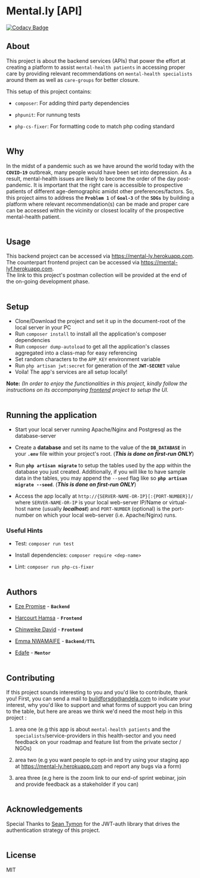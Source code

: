 # Mental.ly \[API]

[![Codacy Badge](https://api.codacy.com/project/badge/Grade/07ff081ef79845559db9a4fd5e77e760)](https://app.codacy.com/gh/BuildForSDG/Team-087-Backend?utm_source=github.com&utm_medium=referral&utm_content=BuildForSDG/Team-087-Backend&utm_campaign=Badge_Grade_Settings)

## About

<!-- What is this project about. Ok to enrich here or the section above it with an image. -->

This project is about the backend services (APIs) that power the effort at creating a platform to assist `mental-health patients` in accessing proper care by providing relevant recommendations on `mental-health specialists` around them as well as `care-groups` for better closure.

<!-- Once this repo has been setup on Codacy by the TTL, replace the above badge with the actual one from the Codacy dashboard, and add the code coverage badge as well. This is mandatory -->

This setup of this project contains:

-   `composer`: For adding third party dependencies

-   `phpunit`: For runnung tests

-   `php-cs-fixer`: For formatting code to match php coding standard
    <br><br>

## Why

<!-- Talk about what problem this solves, what SDG(s) and SGD targets it addresses and why these are important -->

In the midst of a pandemic such as we have around the world today with the **`COVID-19`** outbreak, many people would have been set into depression. As a result, mental-health issues are likely to become the order of the day post-pandemic. It is important that the right care is accessible to prospective patients of different age-demographic amidst other preferences/factors. So, this project aims to address the **`Problem 1`** of **`Goal-3`** of the **`SDGs`** by building a platform where relevant recommendation(s) can be made and proper care can be accessed within the vicinity or closest locality of the prospective mental-health patient.
<br><br>

## Usage

<!-- How would someone use what you have built, include URLs to the deployed app, service e.t.c when you have it setup -->

This backend project can be accessed via <https://mental-ly.herokuapp.com>.<br>
The counterpart frontend project can be accessed via <https://mental-lyf.herokuapp.com>.<br>
The link to this project's postman collection will be provided at the end of the on-going development phase.
<br><br>

## Setup

<!-- The `index.php` is the entry to the project and source code should go into the `src` folder. All tests should be written in the test folder. -->

-   Clone/Download the project and set it up in the document-root of the local server in your PC
-   Run `composer install` to install all the application's composer dependencies
-   Run `composer dump-autoload` to get all the application's classes aggregated into a class-map for easy referencing
-   Set random characters to the `APP_KEY` environment variable
-   Run `php artisan jwt:secret` for generation of the **`JWT-SECRET`** value
-   Voila! The app's services are all setup locally!

**Note:** _(In order to enjoy the functionalities in this project, kindly follow the instructions on its accompanying [frontend](https://github.com/BuildForSDG/Team-087-Frontend) project to setup the UI._
<br><br>

## Running the application

-   Start your local server running Apache/Nginx and Postgresql as the database-server
-   Create a **database** and set its name to the value of the **`DB_DATABASE`** in your **`.env`** file within your project's root. (**_This is done on first-run ONLY_**)
-   Run **`php artisan migrate`** to setup the tables used by the app within the database you just created. Additionally, if you will like to have sample data in the tables, you may append the `--seed` flag like so **`php artisan migrate --seed`**. (**_This is done on first-run ONLY_**)

-   Access the app locally at `http://{SERVER-NAME-OR-IP}[:{PORT-NUMBER}]/` where `SERVER-NAME-OR-IP` is your local web-server IP/Name or virtual-host name (usually **_localhost_**) and `PORT-NUMBER` (optional) is the port-number on which your local web-server (i.e. Apache/Nginx) runs.

### Useful Hints

-   Test: `composer run test`

-   Install dependencies: `composer require <dep-name>`

-   Lint: `composer run php-cs-fixer`
    <br><br>

## Authors

<!-- List the team behind this project. Their names linked to their Github, LinkedIn, or Twitter accounts should siffice. Ok to signify the role they play in the project, including the TTL and mentor -->

<!-- ### Team-087 Members -->

-   [Eze Promise](https://github.com/Code-panther) - **`Backend`**

-   [Harcourt Hamsa](https://github.com/harcourthamsa) - **`Frontend`**

-   [Chinweike David](https://github.com/daveOnactive) - **`Frontend`**

-   [Emma NWAMAIFE](https://github.com/highman95) - **`Backend/TTL`**

-   [Edafe](https://github.com/JohnMadakin) - **`Mentor`**
    <br><br>

## Contributing

If this project sounds interesting to you and you'd like to contribute, thank you!
First, you can send a mail to <buildforsdg@andela.com> to indicate your interest, why you'd like to support and what forms of support you can bring to the table, but here are areas we think we'd need the most help in this project :

1.  area one (e.g this app is about `mental-health patients` and the `specialists`/service-providers in this health-sector and you need feedback on your roadmap and feature list from the private sector / NGOs)

2.  area two (e.g you want people to opt-in and try using your staging app at <https://mental-ly.herokuapp.com> and report any bugs via a form)

3.  area three (e.g here is the zoom link to our end-of sprint webinar, join and provide feedback as a stakeholder if you can)
    <br><br>

## Acknowledgements

<!-- Did you use someone else’s code?
Do you want to thank someone explicitly?
Did someone’s blog post spark off a wonderful idea or give you a solution to nagging problem?

It's powerful to always give credit. -->

Special Thanks to [Sean Tymon](https://github.com/tymondesigns) for the JWT-auth library that drives the authentication strategy of this project.
<br><br>

## License

MIT
